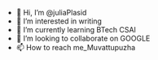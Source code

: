 - 👋 Hi, I’m @juliaPlasid
- 👀 I’m interested in writing
- 🌱 I’m currently learning BTech CSAI
- 💞️ I’m looking to collaborate on GOOGLE
- 📫 How to reach me_Muvattupuzha

<!---
juliaPlasid/juliaPlasid is a ✨ special ✨ repository because its `README.md` (this file) appears on your GitHub profile.
You can click the Preview link to take a look at your changes.
--->
